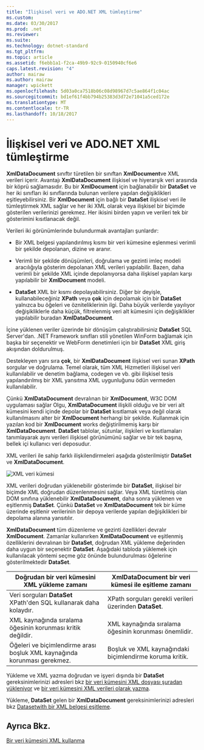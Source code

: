 ```yaml
---
title: "İlişkisel veri ve ADO.NET XML tümleştirme"
ms.custom: 
ms.date: 03/30/2017
ms.prod: .net
ms.reviewer: 
ms.suite: 
ms.technology: dotnet-standard
ms.tgt_pltfrm: 
ms.topic: article
ms.assetid: f6ebb1a1-f2ca-49b9-92c9-0150940cf6e6
caps.latest.revision: "4"
author: mairaw
ms.author: mairaw
manager: wpickett
ms.openlocfilehash: 5d03a0ca7518b06c08d98967d7c5ae864f1c04ac
ms.sourcegitcommit: bd1ef61f4bb794b25383d3d72e71041a5ced172e
ms.translationtype: MT
ms.contentlocale: tr-TR
ms.lasthandoff: 10/18/2017
---
```

# <a name="xml-integration-with-relational-data-and-adonet"></a>İlişkisel veri ve ADO.NET XML tümleştirme
**XmlDataDocument** sınıftır türetilen bir sınıftan **XmlDocument**ve XML verileri içerir. Avantajı **XmlDataDocument** ilişkisel ve hiyerarşik veri arasında bir köprü sağlamasıdır. Bu bir **XmlDocument** için bağlanabilir bir **DataSet** ve her iki sınıfları iki sınıflarında bulunan verilere yapılan değişiklikleri eşitleyebilirsiniz. Bir **XmlDocument** için bağlı bir **DataSet** ilişkisel veri ile tümleştirmek XML sağlar ve her iki XML olarak veya ilişkisel bir biçimde gösterilen verilerinizi gerekmez. Her ikisini birden yapın ve verileri tek bir gösterimini kısıtlanacak değil.  
  
 Verileri iki görünümlerinde bulundurmak avantajları şunlardır:  
  
-   Bir XML belgesi yapılandırılmış kısmı bir veri kümesine eşlenmesi verimli bir şekilde depolanan, dizine ve aranır.  
  
-   Verimli bir şekilde dönüşümleri, doğrulama ve gezinti imleç modeli aracılığıyla gösterim depolanan XML verileri yapılabilir. Bazen, daha verimli bir şekilde XML içinde depolanıyorsa daha ilişkisel yapıları karşı yapılabilir bir **XmlDocument** modeli.  
  
-   **DataSet** XML bir kısmı depolayabilirsiniz. Diğer bir deyişle, kullanabileceğiniz **XPath** veya **çok** için depolamak için bir **DataSet** yalnızca bu öğeleri ve özniteliklerinin ilgi. Daha büyük verilerde yayılıyor değişikliklerle daha küçük, filtrelenmiş veri alt kümesini için değişiklikler yapılabilir buradan **XmlDataDocument**.  
  
 İçine yüklenen veriler üzerinde bir dönüşüm çalıştırabilirsiniz **DataSet** SQL Server'dan. .NET Framework sınıfları stili yönetilen WinForm bağlamak için başka bir seçenektir ve WebForm denetimleri için bir **DataSet** XML giriş akışından doldurulmuş.  
  
 Destekleyen yanı sıra **çok**, bir **XmlDataDocument** ilişkisel veri sunan **XPath** sorgular ve doğrulama.  Temel olarak, tüm XML Hizmetleri ilişkisel veri kullanılabilir ve denetim bağlama, codegen ve vb. gibi ilişkisel tesis yapılandırılmış bir XML yansıtma XML uygunluğunu ödün vermeden kullanılabilir.  
  
 Çünkü **XmlDataDocument** devralınan bir **XmlDocument**, W3C DOM uygulaması sağlar Olgu, **XmlDataDocument** ilişkili olduğu ve bir veri alt kümesini kendi içinde depolar bir **DataSet** kısıtlamak veya değil olarak kullanılmasını alter bir **XmlDocument** herhangi bir şekilde. Kullanmak için yazılan kod bir **XmlDocument** works değiştirilmemiş karşı bir **XmlDataDocument**. **DataSet** tablolar, sütunlar, ilişkileri ve kısıtlamaları tanımlayarak aynı verileri ilişkisel görünümünü sağlar ve bir tek başına, bellek içi kullanıcı veri deposudur.  
  
 XML verileri ile sahip farklı ilişkilendirmeleri aşağıda gösterilmiştir **DataSet** ve **XmlDataDocument**.  
  
 ![XML veri kümesi](../../../../docs/standard/data/xml/media/xmlintegrationwithrelationaldataandadodotnet.gif "xmlIntegrationWithRelationalDataAndADOdotNet")  
  
 XML verileri doğrudan yüklenebilir gösterimde bir **DataSet**, ilişkisel bir biçimde XML doğrudan düzenlenmesini sağlar. Veya XML türetilmiş olan DOM sınıfına yüklenebilir **XmlDataDocument**, daha sonra yüklenen ve eşitlenmiş **DataSet**. Çünkü **DataSet** ve **XmlDataDocument** tek bir küme üzerinde eşitlenir verilerinin bir depoya verilerde yapılan değişiklikleri bir depolama alanına yansıtılır.  
  
 **XmlDataDocument** tüm düzenleme ve gezinti özellikleri devralır **XmlDocument**. Zamanlar kullanırken **XmlDataDocument** ve eşitlenmiş özelliklerini devralınan bir **DataSet**, doğrudan XML yükleme değerinden daha uygun bir seçenektir **DataSet**. Aşağıdaki tabloda yüklemek için kullanılacak yöntemi seçme göz önünde bulundurulması öğelerine gösterilmektedir **DataSet**.  
  
|Doğrudan bir veri kümesini XML yükleme zamanı|XmlDataDocument bir veri kümesi ile eşitleme zamanı|  
|----------------------------------------------|-----------------------------------------------------------|  
|Veri sorguları **DataSet** XPath'den SQL kullanarak daha kolaydır.|XPath sorguları gerekli verileri üzerinden **DataSet**.|  
|XML kaynağında sıralama öğesinin korunması kritik değildir.|XML kaynağında sıralama öğesinin korunması önemlidir.|  
|Öğeleri ve biçimlendirme arası boşluk XML kaynağında korunması gerekmez.|Boşluk ve XML kaynağındaki biçimlendirme koruma kritik.|  
  
 Yükleme ve XML yazma doğrudan ve işyeri dışında bir **DataSet** gereksinimlerinizi adresleri bkz [bir veri kümesini XML dosyası şuradan yükleniyor](../../../../docs/framework/data/adonet/dataset-datatable-dataview/loading-a-dataset-from-xml.md) ve [bir veri kümesini XML verileri olarak yazma](../../../../docs/framework/data/adonet/dataset-datatable-dataview/writing-dataset-contents-as-xml-data.md).  
  
 Yükleme, **DataSet** gelen bir **XmlDataDocument** gereksinimlerinizi adresleri bkz [Datasetwith bir XML belgesi eşitleme](../../../../docs/framework/data/adonet/dataset-datatable-dataview/dataset-and-xmldatadocument-synchronization.md).  
  
## <a name="see-also"></a>Ayrıca Bkz.  
 [Bir veri kümesini XML kullanma](../../../../docs/framework/data/adonet/dataset-datatable-dataview/using-xml-in-a-dataset.md)
